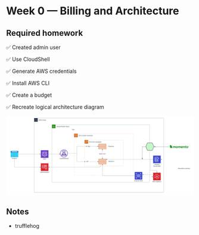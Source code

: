 # Week 0 — Billing and Architecture

## Required homework

:white_check_mark: Created admin user

:white_check_mark: Use CloudShell

:white_check_mark: Generate AWS credentials

:white_check_mark: Install AWS CLI

:white_check_mark: Create a budget

:white_check_mark: Recreate logical architecture diagram

![image](https://github.com/migueldcdev/portfolio-images/blob/main/Cloud%20Architecture.png)

## Notes
- trufflehog
